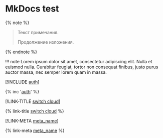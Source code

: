# MkDocs test

{% note %}
> Текст примечания.
> 
> Продолжение изложения.

{% endnote %}


!!! note
    Lorem ipsum dolor sit amet, consectetur adipiscing elit. Nulla et euismod
    nulla. Curabitur feugiat, tortor non consequat finibus, justo purus auctor
    massa, nec semper lorem quam in massa.
    
[!INCLUDE [auth](../../_includes/authentication.md)]

{% inc '[auth](../../_includes/authentication.md)' %} 

[!LINK-TITLE [switch cloud](cloud/switch-cloud.md)]

{% link-title [switch cloud](cloud/switch-cloud.md) %}

[!LINK-META [meta_name](cloud/switch-cloud.md)]

{% link-meta [meta_name](cloud/switch-cloud.md) %}
